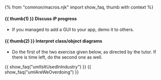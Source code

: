 {% from "common/macros.njk" import show_faq, thumb with context %}

#### {{ thumb(1) }} **Discuss iP progress**

* If you managed to add a GUI to your app, demo it to others.

#### {{ thumb(2) }} **Interpret class/object diagrams**

* Do the first of the two exercise given below, as directed by the tutor. If there is time left, do the second one as well.

<div class="indented-level2">

<include src="../../book/combined/exercises/interpretClassAndObjectDiagramAllNotations.md" />
<include src="../../book/modeling/modelingStructures/classDiagramsIntermediate/q-explainClassDiagramNotation.md" />
<p/>
</div>

{{ show_faq("umlIsItUsedInIndustry") }}
{{ show_faq("umlAreWeOverdoing") }}
<!--
#### {{ thumb(4) }} **Share Git tips** {{ icon_extra }}

* Find out how to do these git tasks and share with others
  * modify the most recent commit
  * undo the most recent commit
  * delete the most recent commit
  * stash changes
  * squash commits
  * cherrypick commits
-->
